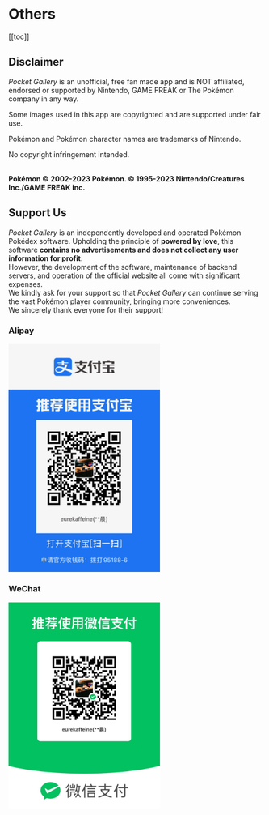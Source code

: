 

# Others
[[toc]]
## Disclaimer

_Pocket Gallery_ is an unofficial, free fan made app and is NOT affiliated, endorsed or supported by Nintendo, GAME FREAK or The Pokémon company in any way.

Some images used in this app are copyrighted and are supported under fair use.

Pokémon and Pokémon character names are trademarks of Nintendo. 

No copyright infringement intended. 

\
**Pokémon © 2002-2023 Pokémon. © 1995-2023 Nintendo/Creatures Inc./GAME FREAK inc.**


## Support Us

_Pocket Gallery_ is an independently developed and operated Pokémon Pokédex software. Upholding the principle of **powered by love**, this software **contains no advertisements and does not collect any user information for profit**. \
                However, the development of the software, maintenance of backend servers, and operation of the official website all come with significant expenses. \
                We kindly ask for your support so that _Pocket Gallery_ can continue serving the vast Pokémon player community, bringing more conveniences. \
                We sincerely thank everyone for their support!

### Alipay
<img src="../.vuepress/public/qr_alipay.jpg" width = "300" alt="Alipay QR Code" align=center />

### WeChat
<img src="../.vuepress/public/qr_wechat.jpg" width = "300" alt="WeChat QR Code" align=center />